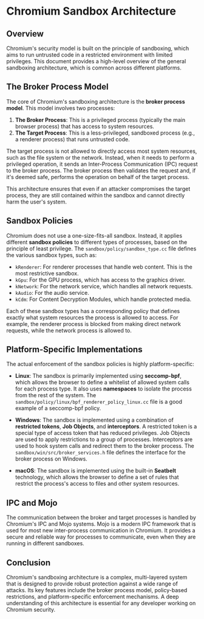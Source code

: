 # Chromium Sandbox Architecture

## Overview

Chromium's security model is built on the principle of sandboxing, which aims to run untrusted code in a restricted environment with limited privileges. This document provides a high-level overview of the general sandboxing architecture, which is common across different platforms.

## The Broker Process Model

The core of Chromium's sandboxing architecture is the **broker process model**. This model involves two processes:

1.  **The Broker Process**: This is a privileged process (typically the main browser process) that has access to system resources.
2.  **The Target Process**: This is a less-privileged, sandboxed process (e.g., a renderer process) that runs untrusted code.

The target process is not allowed to directly access most system resources, such as the file system or the network. Instead, when it needs to perform a privileged operation, it sends an Inter-Process Communication (IPC) request to the broker process. The broker process then validates the request and, if it's deemed safe, performs the operation on behalf of the target process.

This architecture ensures that even if an attacker compromises the target process, they are still contained within the sandbox and cannot directly harm the user's system.

## Sandbox Policies

Chromium does not use a one-size-fits-all sandbox. Instead, it applies different **sandbox policies** to different types of processes, based on the principle of least privilege. The `sandbox/policy/sandbox_type.cc` file defines the various sandbox types, such as:

*   `kRenderer`: For renderer processes that handle web content. This is the most restrictive sandbox.
*   `kGpu`: For the GPU process, which has access to the graphics driver.
*   `kNetwork`: For the network service, which handles all network requests.
*   `kAudio`: For the audio service.
*   `kCdm`: For Content Decryption Modules, which handle protected media.

Each of these sandbox types has a corresponding policy that defines exactly what system resources the process is allowed to access. For example, the renderer process is blocked from making direct network requests, while the network process is allowed to.

## Platform-Specific Implementations

The actual enforcement of the sandbox policies is highly platform-specific:

*   **Linux**: The sandbox is primarily implemented using **seccomp-bpf**, which allows the browser to define a whitelist of allowed system calls for each process type. It also uses **namespaces** to isolate the process from the rest of the system. The `sandbox/policy/linux/bpf_renderer_policy_linux.cc` file is a good example of a seccomp-bpf policy.

*   **Windows**: The sandbox is implemented using a combination of **restricted tokens**, **Job Objects**, and **interceptors**. A restricted token is a special type of access token that has reduced privileges. Job Objects are used to apply restrictions to a group of processes. Interceptors are used to hook system calls and redirect them to the broker process. The `sandbox/win/src/broker_services.h` file defines the interface for the broker process on Windows.

*   **macOS**: The sandbox is implemented using the built-in **Seatbelt** technology, which allows the browser to define a set of rules that restrict the process's access to files and other system resources.

## IPC and Mojo

The communication between the broker and target processes is handled by Chromium's IPC and Mojo systems. Mojo is a modern IPC framework that is used for most new inter-process communication in Chromium. It provides a secure and reliable way for processes to communicate, even when they are running in different sandboxes.

## Conclusion

Chromium's sandboxing architecture is a complex, multi-layered system that is designed to provide robust protection against a wide range of attacks. Its key features include the broker process model, policy-based restrictions, and platform-specific enforcement mechanisms. A deep understanding of this architecture is essential for any developer working on Chromium security.